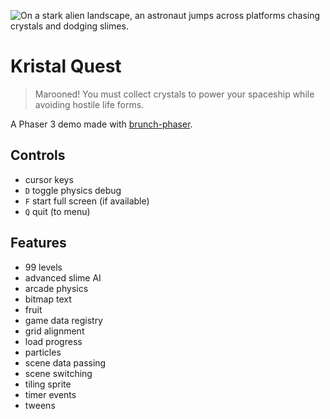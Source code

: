 ![On a stark alien landscape, an astronaut jumps across platforms chasing crystals and dodging slimes.](https://samme.github.io/kristal-quest/cover.png)

Kristal Quest
=============

> Marooned! You must collect crystals to power your spaceship while avoiding hostile life forms.

A Phaser 3 demo made with [brunch-phaser](https://github.com/samme/brunch-phaser).

Controls
--------

- cursor keys
- `D` toggle physics debug
- `F` start full screen (if available)
- `Q` quit (to menu)

Features
--------

- 99 levels
- advanced slime AI
- arcade physics
- bitmap text
- fruit
- game data registry
- grid alignment
- load progress
- particles
- scene data passing
- scene switching
- tiling sprite
- timer events
- tweens
